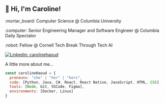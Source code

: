 <h2> 👋 Hi, I'm Caroline! </h2>
<!-- <img align='right' src="https://media1.giphy.com/media/YPQ62IX4xd60xJDaBu/giphy.gif?cid=790b7611e7562db4f680611a56e95f7806bf246fd10fb65d&rid=giphy.gif&ct=s" width="230"> -->

<p>:mortar_board: Computer Science @ Columbia University</p>
<p>:computer: Senior Engineering Manager and Software Engineer @ Columbia Daily Spectator</p>
<p>:robot: Fellow @ Cornell Tech Break Through Tech AI</p>


[![Linkedin: carolinehaoud](https://img.shields.io/badge/-carolinehaoud-blue?style=flat-square&logo=Linkedin&logoColor=white&link=https://www.linkedin.com/in/carolinehaoud/)](https://www.linkedin.com/in/carolinehaoud/)


A little more about me...  

```javascript
const carolineHaoud = {
  pronouns: "she" | "her" | "hers",
  code: [Python, Java, C#, React, React Native, JavaScript, HTML, CSS],
  tools: [Node, Git, VSCode, Figma],
  environments: [Docker, Linux]
}
```

